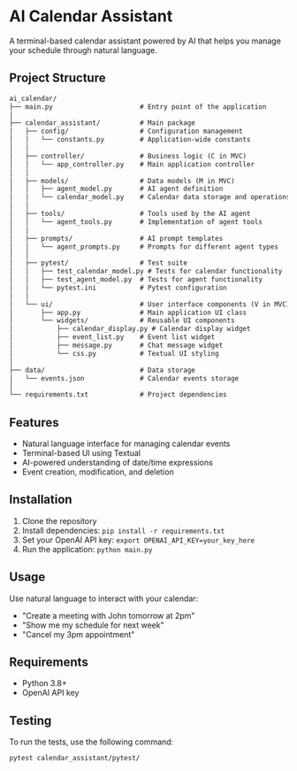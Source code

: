 # AI Calendar Assistant

A terminal-based calendar assistant powered by AI that helps you manage your schedule through natural language.

## Project Structure

```markdown
ai_calendar/
├── main.py                      # Entry point of the application
│
├── calendar_assistant/          # Main package
│   ├── config/                  # Configuration management
│   │   └── constants.py         # Application-wide constants
│   │
│   ├── controller/              # Business logic (C in MVC)
│   │   └── app_controller.py    # Main application controller
│   │
│   ├── models/                  # Data models (M in MVC)
│   │   ├── agent_model.py       # AI agent definition
│   │   └── calendar_model.py    # Calendar data storage and operations
│   │
│   ├── tools/                   # Tools used by the AI agent
│   │   └── agent_tools.py       # Implementation of agent tools
│   │
│   ├── prompts/                 # AI prompt templates
│   │   └── agent_prompts.py     # Prompts for different agent types
│   │
│   ├── pytest/                  # Test suite
│   │   ├── test_calendar_model.py # Tests for calendar functionality
│   │   ├── test_agent_model.py  # Tests for agent functionality
│   │   └── pytest.ini           # Pytest configuration
│   │
│   └── ui/                      # User interface components (V in MVC)
│       ├── app.py               # Main application UI class
│       └── widgets/             # Reusable UI components
│           ├── calendar_display.py # Calendar display widget
│           ├── event_list.py    # Event list widget
│           ├── message.py       # Chat message widget
│           └── css.py           # Textual UI styling
│
├── data/                        # Data storage
│   └── events.json              # Calendar events storage
│
└── requirements.txt             # Project dependencies
```

## Features

- Natural language interface for managing calendar events
- Terminal-based UI using Textual
- AI-powered understanding of date/time expressions
- Event creation, modification, and deletion

## Installation

1. Clone the repository
2. Install dependencies: `pip install -r requirements.txt`
3. Set your OpenAI API key: `export OPENAI_API_KEY=your_key_here`
4. Run the application: `python main.py`

## Usage

Use natural language to interact with your calendar:
- "Create a meeting with John tomorrow at 2pm"
- "Show me my schedule for next week"
- "Cancel my 3pm appointment"

## Requirements

- Python 3.8+
- OpenAI API key

## Testing

To run the tests, use the following command:
```
pytest calendar_assistant/pytest/
```